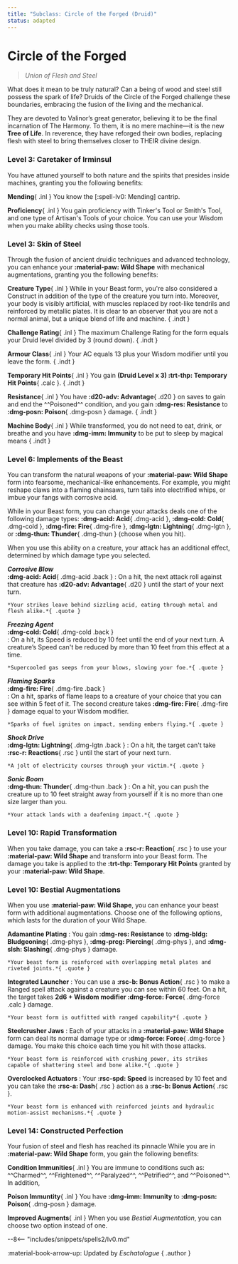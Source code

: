 ```yaml
---
title: "Subclass: Circle of the Forged (Druid)"
status: adapted
---
```


<p style="display:none">
Union of Flesh and Steel
</p>

# Circle of the Forged

> *Union of Flesh and Steel*

What does it mean to be truly natural? Can a being of wood and steel still possess the spark of life? Druids of the Circle of the Forged challenge these boundaries, embracing the fusion of the living and the mechanical.

They are devoted to Valinor’s great generator, believing it to be the final incarnation of The Harmony. To them, it is no mere machine—it is the new **Tree of Life**. In reverence, they have reforged their own bodies, replacing flesh with steel to bring themselves closer to THEIR divine design.

### Level 3: Caretaker of Irminsul

You have attuned yourself to both nature and the spirits that presides inside machines, granting you the following benefits:

**Mending**{ .inl } You know the [:spell-lv0: Mending] cantrip.

**Proficiency**{ .inl } You gain proficiency with Tinker's Tool or Smith's Tool, and one type of Artisan's Tools of your choice. You can use your Wisdom when you make ability checks using those tools.

### Level 3: Skin of Steel  

Through the fusion of ancient druidic techniques and advanced technology, you can enhance your **:material-paw: Wild Shape** with mechanical augmentations, granting you the following benefits:

**Creature Type**{ .inl } While in your Beast form, you're also considered a Construct in addition of the type of the creature you turn into. Moreover, your body is visibly artificial, with muscles replaced by root-like tendrils and reinforced by metallic plates. It is clear to an observer that you are not a normal animal, but a unique blend of life and machine.
{ .indt }

**Challenge Rating**{ .inl } The maximum Challenge Rating for the form equals your Druid level divided by 3 (round down).
{ .indt }

**Armour Class**{ .inl } Your AC equals 13 plus your Wisdom modifier until you leave the form.
{ .indt }

**Temporary Hit Points**{ .inl } You gain **(Druid Level x 3) :trt-thp: Temporary Hit Points**{ .calc }.
{ .indt }

**Resistance**{ .inl } You have **:d20-adv: Advantage**{ .d20 } on saves to gain and end the ^^Poisoned^^ condition, and you gain **:dmg-res: Resistance** to **:dmg-posn: Poison**{ .dmg-posn } damage.
{ .indt }

**Machine Body**{ .inl } While transformed, you do not need to eat, drink, or breathe and you have **:dmg-imm: Immunity** to be put to sleep by magical means
{ .indt }

### Level 6: Implements of the Beast

You can transform the natural weapons of your **:material-paw: Wild Shape** form into fearsome, mechanical-like enhancements. For example, you might reshape claws into a flaming chainsaws, turn tails into electrified whips, or imbue your fangs with corrosive acid.

While in your Beast form, you can change your attacks deals one of the following damage types: **:dmg-acid: Acid**{ .dmg-acid }, **:dmg-cold: Cold**{ .dmg-cold }, **:dmg-fire: Fire**{ .dmg-fire }, **:dmg-lgtn: Lightning**{ .dmg-lgtn }, or **:dmg-thun: Thunder**{ .dmg-thun } (choose when you hit). 

When you use this ability on a creature, your attack has an additional effect, determined by which damage type you selected.

_**Corrosive Blow**_ <br>**:dmg-acid: Acid**{ .dmg-acid .back } 
:   On a hit, the next attack roll against that creature has **:d20-adv: Advantage**{ .d20 } until the start of your next turn.

    *Your strikes leave behind sizzling acid, eating through metal and flesh alike.*{ .quote }  

_**Freezing Agent**_ <br>**:dmg-cold: Cold**{ .dmg-cold .back }  
:   On a hit, its Speed is reduced by 10 feet until the end of your next turn. A creature’s Speed can't be reduced by more than 10 feet from this effect at a time.

    *Supercooled gas seeps from your blows, slowing your foe.*{ .quote }  

_**Flaming Sparks**_ <br>**:dmg-fire: Fire**{ .dmg-fire .back }  
:   On a hit, sparks of flame leaps to a creature of your choice that you can see within 5 feet of it. The second creature takes **:dmg-fire: Fire**{ .dmg-fire } damage equal to your Wisdom modifier.

    *Sparks of fuel ignites on impact, sending embers flying.*{ .quote }  

_**Shock Drive**_ <br>**:dmg-lgtn: Lightning**{ .dmg-lgtn .back } 
:   On a hit, the target can't take **:rsc-r: Reactions**{ .rsc } until the start of your next turn.

    *A jolt of electricity courses through your victim.*{ .quote }  

_**Sonic Boom**_ <br>**:dmg-thun: Thunder**{ .dmg-thun .back } 
:   On a hit, you can push the creature up to 10 feet straight away from yourself if it is no more than one size larger than you.

    *Your attack lands with a deafening impact.*{ .quote }  

### Level 10: Rapid Transformation

When you take damage, you can take a **:rsc-r: Reaction**{ .rsc } to use your **:material-paw: Wild Shape** and transform into your Beast form. The damage you take is applied to the **:trt-thp: Temporary Hit Points** granted by your **:material-paw: Wild Shape**.

### Level 10: Bestial Augmentations

When you use **:material-paw: Wild Shape**, you can enhance your beast form with additional augmentations. Choose one of the following options, which lasts for the duration of your Wild Shape.

**Adamantine Plating**
:   You gain **:dmg-res: Resistance** to **:dmg-bldg: Bludgeoning**{ .dmg-phys }, **:dmg-prcg: Piercing**{ .dmg-phys }, and **:dmg-slsh: Slashing**{ .dmg-phys } damage.

    *Your beast form is reinforced with overlapping metal plates and riveted joints.*{ .quote }

**Integrated Launcher**
:   You can use a **:rsc-b: Bonus Action**{ .rsc } to make a Ranged spell attack against a creature you can see within 60 feet. On a hit, the target takes **2d6 + Wisdom modifier :dmg-force: Force**{ .dmg-force .calc } damage.

    *Your beast form is outfitted with ranged capability*{ .quote }

**Steelcrusher Jaws**
:   Each of your attacks in a **:material-paw: Wild Shape** form can deal its normal damage type or **:dmg-force: Force**{ .dmg-force } damage. You make this choice each time you hit with those attacks.

    *Your beast form is reinforced with crushing power, its strikes capable of shattering steel and bone alike.*{ .quote }

**Overclocked Actuators**
:   Your **:rsc-spd: Speed** is increased by 10 feet and you can take the **:rsc-a: Dash**{ .rsc } action as a **:rsc-b: Bonus Action**{ .rsc }.

    *Your beast form is enhanced with reinforced joints and hydraulic motion-assist mechanisms.*{ .quote }

### Level 14: Constructed Perfection

Your fusion of steel and flesh has reached its pinnacle While you are in **:material-paw: Wild Shape** form, you gain the following benefits:

**Condition Immunities**{ .inl } You are immune to conditions such as: ^^Charmed^^, ^^Frightened^^, ^^Paralyzed^^, ^^Petrified^^, and ^^Poisoned^^. In addition, 

**Poison Immuntity**{ .inl } You have **:dmg-imm: Immunity** to **:dmg-posn: Poison**{ .dmg-posn } damage.

**Improved Augments**{ .inl } When you use *Bestial Augmentation*, you can choose two option instead of one.

--8<-- "includes/snippets/spells2/lv0.md"

<!-- ### Level 6: Implements of the Beast

You can transform the natural weapons of your **:material-paw: Wild Shape** form into fearsome, mechanical-like enhancements. For example, you might reshape claws into chainsaws, turn tails into bladed whips, or convert fangs into piercing drills.

After a **:rest-long: Long Rest**, you can choose a number of weapon [Mastery properties] (except **:wp-mas: Nick**{ .wp }) equal to half your Wisdom modifier (rounded down). While in your Beast form, when you make an attack using one of the creature's feature, you can apply one of the chosen Mastery properties to that attack. You ignore the Property requirement but still follow the Type restriction. (e.g, you can't apply **:wp-mas: Cleave**{ .wp } to Ranged attack)

You may choose a new set of Mastery properties after each **:rest-long: Long Rest**.

[Mastery properties]: ../../equipment/weapon/mastery.md -->

:material-book-arrow-up: Updated by *Eschatologue*
{ .author }